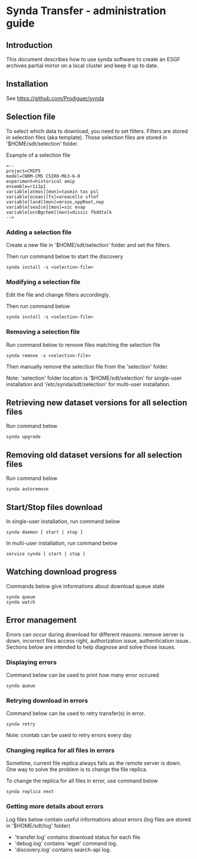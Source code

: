 # Synda Transfer - administration guide

## Introduction

This document describes how to use synda software to create an ESGF archives
partial mirror on a local cluster and keep it up to date.

## Installation

See https://github.com/Prodiguer/synda

## Selection file

To select which data to download, you need to set filters. Filters are stored
in selection files (aka template). Those selection files are stored in
'$HOME/sdt/selection' folder.

Example of a selection file

    <--
    project=CMIP5
    model=CNRM-CM5 CSIRO-Mk3-6-0
    experiment=historical amip
    ensemble=r1i1p1
    variable[atmos][mon]=tasmin tas psl
    variable[ocean][fx]=areacello sftof
    variable[land][mon]=mrsos,nppRoot,nep
    variable[seaIce][mon]=sic evap
    variable[ocnBgchem][mon]=dissic fbddtalk
    -->

### Adding a selection file

Create a new file in '$HOME/sdt/selection' folder and set the filters.

Then run command below to start the discovery

    synda install -s <selection-file>

### Modifying a selection file

Edit the file and change filters accordingly.

Then run command below

    synda install -s <selection-file>

### Removing a selection file

Run command below to remove files matching the selection file

    synda remove -s <selection-file>

Then manually remove the selection file from the 'selection' folder.

Note: 'selection' folder location is '$HOME/sdt/selection' for single-user
installation and '/etc/synda/sdt/selection' for multi-user installation.

## Retrieving new dataset versions for all selection files

Run command below

    synda upgrade

## Removing old dataset versions for all selection files

Run command below

    synda autoremove

## Start/Stop files download

In single-user installation, run command below

    synda daemon [ start | stop ]

In multi-user installation, run command below

    service synda [ start | stop ]

## Watching download progress

Commands below give informations about download queue state

    synda queue
    synda watch

## Error management

Errors can occur during download for different reasons: remove server is down,
incorrect files access right, authorization issue, authentication issue..
Sections below are intended to help diagnose and solve those issues.

### Displaying errors

Command below can be used to print how many error occured

    synda queue

### Retrying download in errors

Command below can be used to retry transfer(s) in error.

    synda retry

Note: crontab can be used to retry errors every day

### Changing replica for all files in errors

Sometime, current file replica always fails as the remote server is down. One
way to solve the problem is to change the file replica. 

To change the replica for all files in error, use command below

    synda replica next

### Getting more details about errors

Log files below contain useful informations about errors (log files are stored
in '$HOME/sdt/log' folder)

* 'transfer.log' contains download status for each file.
* 'debug.log' contains 'wget' command log.
* 'discovery.log' contains search-api log.
